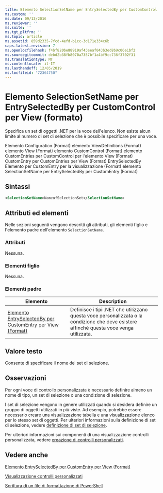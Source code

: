 ```yaml
---
title: Elemento SelectionSetName per EntrySelectedBy per CustomControl per View (Format) | Microsoft Docs
ms.custom: ''
ms.date: 09/13/2016
ms.reviewer: ''
ms.suite: ''
ms.tgt_pltfrm: ''
ms.topic: article
ms.assetid: 859d2335-7fcd-4efd-b1cc-3d171e334c6b
caps.latest.revision: 7
ms.openlocfilehash: f4bf820be88919af43eeaf043b3ed8b9c06e1bf2
ms.sourcegitcommit: debd2b38fb8070a7357bf1a4bf9cc736f3702f31
ms.translationtype: MT
ms.contentlocale: it-IT
ms.lasthandoff: 12/05/2019
ms.locfileid: "72364750"
---
```

# <a name="selectionsetname-element-for-entryselectedby-for-customcontrol-for-view-format"></a>Elemento SelectionSetName per EntrySelectedBy per CustomControl per View (formato)

Specifica un set di oggetti .NET per la voce dell'elenco. Non esiste alcun limite al numero di set di selezione che è possibile specificare per una voce.

Elemento Configuration (Format) elemento ViewDefinitions (Format) elemento View (Format) elemento CustomControl (Format) elemento CustomEntries per CustomControl per l'elemento View (Format) CustomEntry per CustomEntries per View (Format) EntrySelectedBy Elemento per CustomEntry per la visualizzazione (Format) elemento SelectionSetName per EntrySelectedBy per CustomEntry (Format)

## <a name="syntax"></a>Sintassi

```xml
<SelectionSetName>NameofSelectionSet</SelectionSetName>
```

## <a name="attributes-and-elements"></a>Attributi ed elementi

Nelle sezioni seguenti vengono descritti gli attributi, gli elementi figlio e l'elemento padre dell'elemento `SelectionSetName`.

### <a name="attributes"></a>Attributi

Nessuna.

### <a name="child-elements"></a>Elementi figlio

Nessuna.

### <a name="parent-elements"></a>Elementi padre

|Elemento|Description|
|-------------|-----------------|
|[Elemento EntrySelectedBy per CustomEntry per View (Format)](./entryselectedby-element-for-customentry-for-customcontrol-for-view-format.md)|Definisce i tipi .NET che utilizzano questa voce personalizzata o la condizione che deve esistere affinché questa voce venga utilizzata.|

## <a name="text-value"></a>Valore testo

Consente di specificare il nome del set di selezione.

## <a name="remarks"></a>Osservazioni

Per ogni voce di controllo personalizzata è necessario definire almeno un nome di tipo, un set di selezione o una condizione di selezione.

I set di selezione vengono in genere utilizzati quando si desidera definire un gruppo di oggetti utilizzati in più viste. Ad esempio, potrebbe essere necessario creare una visualizzazione tabella e una visualizzazione elenco per lo stesso set di oggetti. Per ulteriori informazioni sulla definizione di set di selezione, vedere [definizione di set di selezione](./defining-selection-sets.md).

Per ulteriori informazioni sui componenti di una visualizzazione controlli personalizzata, vedere [creazione di controlli personalizzati](./creating-custom-controls.md).

## <a name="see-also"></a>Vedere anche

[Elemento EntrySelectedBy per CustomEntry per View (Format)](./entryselectedby-element-for-customentry-for-customcontrol-for-view-format.md)

[Visualizzazione controlli personalizzati](./creating-custom-controls.md)

[Scrittura di un file di formattazione di PowerShell](./writing-a-powershell-formatting-file.md)
